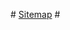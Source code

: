 #<!-- start custom footer snippets -->
<a href="/sitemap/">Sitemap</a>
#<!-- end custom footer snippets -->
